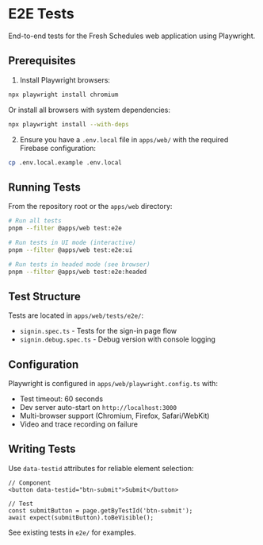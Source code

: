 # E2E Tests

End-to-end tests for the Fresh Schedules web application using Playwright.

## Prerequisites

1. Install Playwright browsers:

```bash
npx playwright install chromium
```

Or install all browsers with system dependencies:

```bash
npx playwright install --with-deps
```

2. Ensure you have a `.env.local` file in `apps/web/` with the required Firebase configuration:

```bash
cp .env.local.example .env.local
```

## Running Tests

From the repository root or the `apps/web` directory:

```bash
# Run all tests
pnpm --filter @apps/web test:e2e

# Run tests in UI mode (interactive)
pnpm --filter @apps/web test:e2e:ui

# Run tests in headed mode (see browser)
pnpm --filter @apps/web test:e2e:headed
```

## Test Structure

Tests are located in `apps/web/tests/e2e/`:

- `signin.spec.ts` - Tests for the sign-in page flow
- `signin.debug.spec.ts` - Debug version with console logging

## Configuration

Playwright is configured in `apps/web/playwright.config.ts` with:

- Test timeout: 60 seconds
- Dev server auto-start on `http://localhost:3000`
- Multi-browser support (Chromium, Firefox, Safari/WebKit)
- Video and trace recording on failure

## Writing Tests

Use `data-testid` attributes for reliable element selection:

```tsx
// Component
<button data-testid="btn-submit">Submit</button>

// Test
const submitButton = page.getByTestId('btn-submit');
await expect(submitButton).toBeVisible();
```

See existing tests in `e2e/` for examples.
